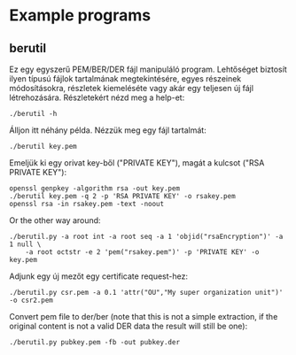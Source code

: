 # Example programs

## berutil

Ez egy egyszerű PEM/BER/DER fájl manipuláló program. Lehtőséget biztosít ilyen típusú fájlok
tartalmának megtekintésére, egyes részeinek módosításokra, részletek kiemeléséte vagy akár egy
teljesen új fájl létrehozására.
Részletekért nézd meg a help-et:

    ./berutil -h

Álljon itt néhány példa. Nézzük meg egy fájl tartalmát:

    ./berutil key.pem

Emeljük ki egy orivat key-ből ("PRIVATE KEY"), magát a kulcsot ("RSA PRIVATE KEY"):

    openssl genpkey -algorithm rsa -out key.pem
    ./berutil key.pem -q 2 -p 'RSA PRIVATE KEY' -o rsakey.pem
    openssl rsa -in rsakey.pem -text -noout

Or the other way around:

    ./berutil.py -a root int -a root seq -a 1 'objid("rsaEncryption")' -a 1 null \
        -a root octstr -e 2 'pem("rsakey.pem")' -p 'PRIVATE KEY' -o key.pem

Adjunk egy új mezőt egy certificate request-hez:

    ./berutil.py csr.pem -a 0.1 'attr("OU","My super organization unit")' -o csr2.pem

Convert pem file to der/ber (note that this is not a simple extraction, if the original content is
not a valid DER data the result will still be one):

    ./berutil.py pubkey.pem -fb -out pubkey.der
